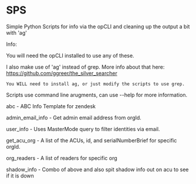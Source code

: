 # SPS
Simple Python Scripts for info via the opCLI and cleaning up the output a bit with 'ag'

Info:

You will need the opCLI installed to use any of these. 

I also make use of 'ag' instead of grep. More info about that here:
    https://github.com/ggreer/the_silver_searcher

    You WILL need to install ag, or just modify the scripts to use grep.

Scripts use command line arugments, can use --help for more information.

abc - ABC Info Template for zendesk

admin_email_info - Get admin email address from orgId.

user_info - Uses MasterMode query to filter identities via email.

get_acu_org - A list of the ACUs, id, and serialNumberBrief for specific orgId.

org_readers - A list of readers for specific org

shadow_info - Combo of above and also spit shadow info out on acu to see if it is down